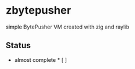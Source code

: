 # zbytepusher
simple BytePusher VM created with zig and raylib

## Status

* almost complete *
[ ] 
